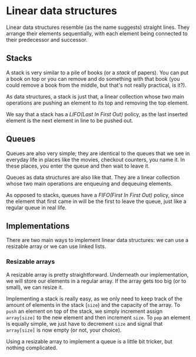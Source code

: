 # Linear data structures

Linear data structures resemble (as the name suggests) straight lines. They
arrange their elements sequentially, with each element being connected to their
predecessor and successor.

## Stacks

A stack is very similar to a pile of books (or a _stack_ of papers). You can put
a book on top or you can remove and do something with that book (you could
remove a book from the middle, but that's not really practical, is it?).

As data structures, a stack is just that, a linear collection whose two main
operations are pushing an element to its top and removing the top element.

We say that a stack has a _LIFO(Last In First Out)_ policy, as the last inserted
element is the next element in line to be pushed out.

## Queues

Queues are also very simple; they are identical to the queues that we see in
everyday life in places like the movies, checkout counters, you name it. In
these places, you enter the queue and then wait to leave it.

Queues as data structures are also like that. They are a linear collection whose
two main operations are enqueuing and dequeuing elements.

As opposed to stacks, queues have a _FIFO(First In First Out)_ policy, since the
element that first came in will be the first to leave the queue, just like a
regular queue in real life.

## Implementations

There are two main ways to implement linear data structures: we can use a
resizable array or we can use linked lists.

### Resizable arrays

A resizable array is pretty straightforward. Underneath our implementation, we
will store our elements in a regular array. If the array gets too big (or to
small), we can resize it.

Implementing a stack is really easy, as we only need to keep track of the amount
of elements in the stack (`size`) and the capacity of the array. To `push` an
element on top of the stack, we simply increment assign `array[size]` to the new
element and then increment `size`. To `pop` an element is equally simple, we
just have to decrement `size` and signal that `array[size]` is now empty (or
not, your choice).

Using a resizable array to implement a queue is a little bit tricker, but
nothing complicated.
